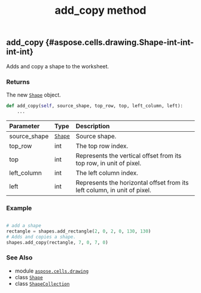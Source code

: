 ﻿---
title: add_copy method
second_title: Aspose.Cells for Python via .NET API References
description: 
type: docs
weight: 90
url: /aspose.cells.drawing/shapecollection/add_copy/
is_root: false
---

## add_copy {#aspose.cells.drawing.Shape-int-int-int-int}

Adds and copy a shape to the worksheet.


### Returns 


The new [`Shape`](/cells/python-net/aspose.cells.drawing/shape) object.


```python
def add_copy(self, source_shape, top_row, top, left_column, left):
    ...
```


| Parameter | Type | Description |
| :- | :- | :- |
| source_shape | [`Shape`](/cells/python-net/aspose.cells.drawing/shape) | Source shape. |
| top_row | int | The top row index. |
| top | int | Represents the vertical  offset from its top row, in unit of pixel. |
| left_column | int | The left column index. |
| left | int | Represents the horizontal offset from its left column, in unit of pixel. |

### Example 


```python

# add a shape
rectangle = shapes.add_rectangle(2, 0, 2, 0, 130, 130)
# Adds and copies a shape.
shapes.add_copy(rectangle, 7, 0, 7, 0)

```



### See Also
* module [`aspose.cells.drawing`](../../)
* class [`Shape`](/cells/python-net/aspose.cells.drawing/shape)
* class [`ShapeCollection`](/cells/python-net/aspose.cells.drawing/shapecollection)
